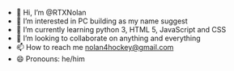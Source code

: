 - 👋 Hi, I’m @RTXNolan
- 👀 I’m interested in PC building as my name suggest
- 🌱 I’m currently learning python 3, HTML 5, JavaScript and CSS
- 💞️ I’m looking to collaborate on anything and everything
- 📫 How to reach me nolan4hockey@gmail.com
- 😄 Pronouns: he/him

<!---
RTXNolan/RTXNolan is a ✨ special ✨ repository because its `README.md` (this file) appears on your GitHub profile.
You can click the Preview link to take a look at your changes.
--->
